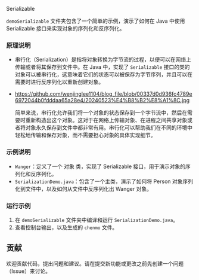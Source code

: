 Serializable 

`demoSerializable` 文件夹包含了一个简单的示例，演示了如何在 Java 中使用 Serializable 接口来实现对象的序列化和反序列化。

### 原理说明

- 串行化（Serialization）是指将对象转换为字节流的过程，以便可以在网络上传输或者将其保存到文件中。在 Java 中，实现了 `Serializable` 接口的类的对象可以被串行化，这意味着它们的状态可以被保存为字节序列，并且可以在需要时进行反序列化以重新创建对象。

- https://github.com/wenjinglee1104/blog_file/blob/00337d0d936fc4789e6972044b0fdddaa65a28e4/20240523%E4%B8%B2%E8%A1%8C.jpg

  简单来说，串行化允许我们将一个对象的状态保存到一个字节流中，然后在需要时重新构造出这个对象。这对于在网络上传输对象、在进程之间共享对象或者将对象永久保存到文件中都非常有用。串行化可以帮助我们在不同的环境中轻松地传输和保存对象，而不需要担心对象的具体实现细节。

### 示例说明

- `Wanger`：定义了一个 对象 类，实现了 Serializable 接口，用于演示对象的序列化和反序列化。
- `SerializationDemo.java`：包含了一个主类，演示了如何将 Person 对象序列化到文件中，以及如何从文件中反序列化出 Wanger 对象。

### 运行示例

1. 在 `demoSerializable` 文件夹中编译和运行 `SerializationDemo.java`。
2. 查看控制台输出，以及生成的 `chenmo` 文件。

## 贡献

欢迎贡献代码，提出问题和建议。请在提交新功能或更改之前先创建一个问题（Issue）来讨论。



